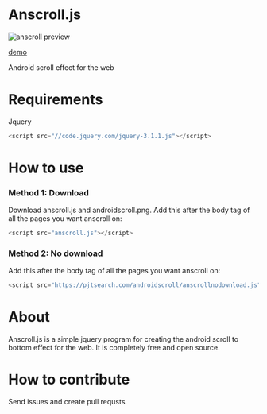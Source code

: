 # Anscroll.js
![anscroll preview](https://pjtsearch.com/androidscroll/anscrollpre.gif)

[demo](https://pjtsearch.com/androidscroll "https://pjtsearch.com/androidscroll")

Android scroll effect for the web
# Requirements
Jquery
```javascript
<script src="//code.jquery.com/jquery-3.1.1.js"></script>
 ```  
# How to use
### Method 1: Download
Download anscroll.js and androidscroll.png.
Add this after the body tag of all the pages you want anscroll on:
```javascript
<script src="anscroll.js"></script>
```
### Method 2: No download
Add this after the body tag of all the pages you want anscroll on:
```javascript
<script src="https://pjtsearch.com/androidscroll/anscrollnodownload.js"></script>
```
# About
Anscroll.js is a simple jquery program for creating the android scroll to bottom effect for the web.  It is completely free and open source.

# How to contribute
Send issues and create pull requsts

